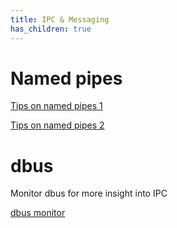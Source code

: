 ```yaml
---
title: IPC & Messaging
has_children: true
---
```


# Named pipes  

[Tips on named pipes 1](https://www.linuxjournal.com/article/2156)  

[Tips on named pipes 2](https://www.networkworld.com/article/3251853/linux/why-use-named-pipes-on-linux.html)  

# dbus

Monitor dbus for more insight into IPC  

[dbus monitor](https://linux.die.net/man/1/dbus-monitor)  
